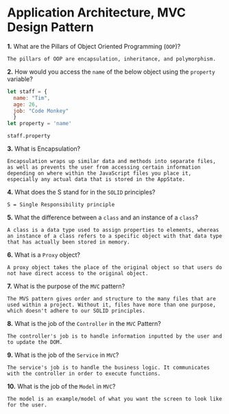 # Application Architecture, MVC Design Pattern

**1.** What are the Pillars of Object Oriented Programming (`OOP`)?
<!-- enter you answer in the space below -->
```
The pillars of OOP are encapsulation, inheritance, and polymorphism.
```
**2.** How would you access the `name` of the below object using the `property` variable?
```js
let staff = {
  name: "Tim",
  age: 26,
  job: "Code Monkey"
  }
let property = 'name'
```
<!-- enter you answer in the space below -->
```
staff.property
```
**3.** What is Encapsulation?
<!-- enter you answer in the space below -->
```
Encapsulation wraps up similar data and methods into separate files, as well as prevents the user from accessing certain information depending on where within the JavaScript files you place it, especially any actual data that is stored in the AppState.
```
**4.** What does the S stand for in the `SOLID` principles?
<!-- enter you answer in the space below -->
```
S = Single Responsibility principle
```
**5.** What the difference between a `class` and an instance of a `class`?
<!-- enter you answer in the space below -->
```
A class is a data type used to assign properties to elements, whereas an instance of a class refers to a specific object with that data type that has actually been stored in memory. 
```
**6.** What is a `Proxy` object?
<!-- enter you answer in the space below -->
```
A proxy object takes the place of the original object so that users do not have direct access to the original object.
```

**7.** What is the purpose of the `MVC` pattern?
<!-- enter you answer in the space below -->
```
The MVS pattern gives order and structure to the many files that are used within a project. Without it, files have more than one purpose, which doesn't adhere to our SOLID principles.
```
**8.** What is the job of the `Controller` in the `MVC` Pattern?
<!-- enter you answer in the space below -->
```
The controller's job is to handle information inputted by the user and to update the DOM.
```

**9.** What is the job of the `Service` in `MVC`?
<!-- enter you answer in the space below -->
```
The service's job is to handle the business logic. It communicates with the controller in order to execute functions.
```
**10.** What is the job of the `Model` in `MVC`?
<!-- enter you answer in the space below -->
```
The model is an example/model of what you want the screen to look like for the user. 
```
